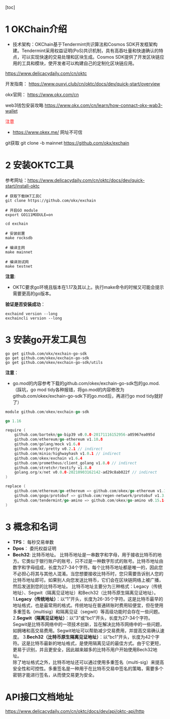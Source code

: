 [toc]

# 1 OKChain介绍

- 技术架构：OKChain基于Tendermint共识算法和Cosmos SDK开发框架构建。Tendermint采用权益证明(PoS)共识机制，具有高吞吐量和快速确认的特点，可以实现快速的交易处理和区块生成。Cosmos SDK提供了开发区块链应用的工具和模块，使开发者可以构建自己的定制化区块链应用。

https://www.delicacydaily.com/cn/oktc

开发指南：
https://www.ouxyi.club/cn/oktc/docs/dev/quick-start/overview

okx官网：
https://www.okx.com/cn

web3钱包安装攻略
https://www.okx.com/cn/learn/how-connact-okx-wab3-wallet

<font color=red>注意</font>
- https://www.okex.me/  网址不可信

git获取
git clone -b mainnet https://github.com/okx/exchain

# 2 安装OKTC工具
参考网址：https://www.delicacydaily.com/cn/oktc/docs/dev/quick-start/install-oktc
```shell
# 获取下载OKT工具C
git clone https://github.com/okx/exchain

# 开启GO module
export GO111MODULE=on

cd exchain 

# 安装前置
make rocksdb

# 编译主网
make mainnet

# 编译测试网
make testnet
```

**注意**:
- OKTC要求go环境且版本在1.17及其以上。执行make命令的时候又可能会提示需要更高的go版本。

**验证是否安装成功**：
```shell
exchaind version --long
exchaincli version --long
```

# 3 安装go开发工具包
```shell
go get github.com/okx/exchain-go-sdk
go get github.com/okex/exchain-go-sdk
go get github.com/okex/exchain-go-sdk/utils
```
**注意**：
- go.mod的内容参考下载的github.com/okex/exchain-go-sdk包的go.mod.
（踩坑，go mod tidy各种报错，将go.mod的内容修改为github.com/okex/exchain-go-sdk下的go.mod后，再进行go mod tidy就好了）
```go
module github.com/okex/exchain-go-sdk

go 1.16

require (
    github.com/bartekn/go-bip39 v0.0.0-20171116152956-a05967ea095d
    github.com/ethereum/go-ethereum v1.10.8
    github.com/golang/mock v1.6.0
    github.com/kr/pretty v0.2.1 // indirect
    github.com/minio/highwayhash v1.0.1 // indirect
    github.com/okex/exchain v1.6.4
    github.com/prometheus/client_golang v1.8.0 // indirect
    github.com/stretchr/testify v1.8.0
    golang.org/x/net v0.0.0-20210903162142-ad29c8ab022f // indirect
)

replace (
    github.com/ethereum/go-ethereum => github.com/okex/go-ethereum v1.10.8-oec3
    github.com/gogo/protobuf => github.com/regen-network/protobuf v1.3.3-alpha.regen.1
    github.com/tendermint/go-amino => github.com/okex/go-amino v0.15.1-okc4
)
```

# 3 概念和名词

- **TPS**： 每秒交易单数
- **Dpos**： 委托权益证明
- **Bech32**: 比特币地址。
比特币地址是一串数字和字母，用于接收比特币的地方。它类似于银行账户的账号，只不过是一种数字形式的账号。比特币地址由数字和字母组成，长度为27-34个字符。每个比特币地址都是唯一的，因此您不必担心将其与其他人混淆。当您想要接收比特币时，您只需要告诉别人您的比特币地址即可。如果别人向您发送比特币，它们会在区块链网络上被广播，然后发送到您的比特币地址。
比特币地址主要分为三种格式：Legacy（传统地址）、Segwit（隔离见证地址）和Bech32（比特币原生隔离见证地址）。
1.**Legacy（传统地址）**：以“1”开头，长度为26-35个字符。这是比特币最早的地址格式，也是最常用的格式。传统地址在普通转账时费用较便宜，但在使用多重签名（multisig）和隔离见证（segwit）等高级功能时会存在一些问题。
2.**Segwit（隔离见证地址）**：以“3”或“bc1”开头，长度为27-34个字符。Segwit是比特币网络中的一项技术创新，旨在解决比特币网络中的一些问题，如拥堵和高交易费用。Segwit地址可以帮助减少交易费用，并提高交易确认速度。
3.**Bech32（比特币原生隔离见证地址）**：以“bc1”开头，长度为42个字符。这是比特币最新的地址格式，是使用隔离见证的最佳方式。由于它更短，更易于识别，并且更安全，因此越来越多的比特币用户开始使用Bech32地址。</br>
除了地址格式之外，比特币地址还可以通过使用多重签名（multi-sig）来提高安全性和可控性。多重签名是一种用于在比特币交易中签名的策略，需要多个密钥才能进行签名，从而使交易更为安全。


# API接口文档地址
https://www.delicacydaily.com/cn/oktc/docs/dev/api/oktc-api/http